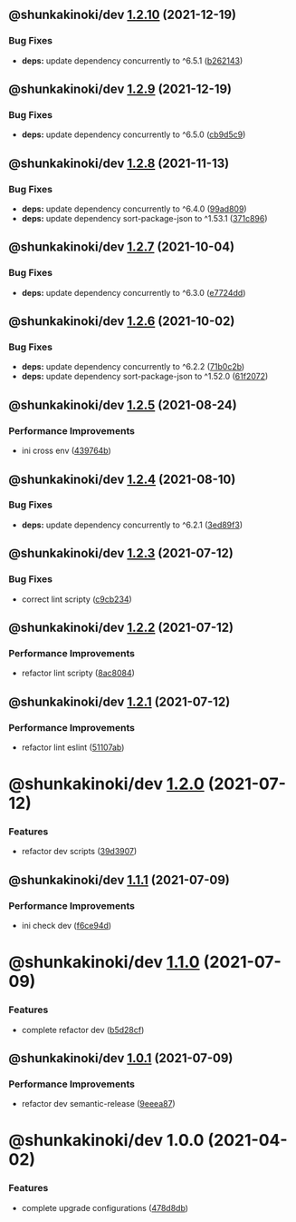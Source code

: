 ## @shunkakinoki/dev [1.2.10](https://github.com/shunkakinoki/configurations/compare/@shunkakinoki/dev@1.2.9...@shunkakinoki/dev@1.2.10) (2021-12-19)

### Bug Fixes

- **deps:** update dependency concurrently to ^6.5.1 ([b262143](https://github.com/shunkakinoki/configurations/commit/b262143cad230d503735b5ea19d2c870e1a5b712))

## @shunkakinoki/dev [1.2.9](https://github.com/shunkakinoki/configurations/compare/@shunkakinoki/dev@1.2.8...@shunkakinoki/dev@1.2.9) (2021-12-19)

### Bug Fixes

- **deps:** update dependency concurrently to ^6.5.0 ([cb9d5c9](https://github.com/shunkakinoki/configurations/commit/cb9d5c93615b331a5ce867af90d8919529de7af4))

## @shunkakinoki/dev [1.2.8](https://github.com/shunkakinoki/configurations/compare/@shunkakinoki/dev@1.2.7...@shunkakinoki/dev@1.2.8) (2021-11-13)

### Bug Fixes

- **deps:** update dependency concurrently to ^6.4.0 ([99ad809](https://github.com/shunkakinoki/configurations/commit/99ad8099ca579121be7a91029d04adc29a99980f))
- **deps:** update dependency sort-package-json to ^1.53.1 ([371c896](https://github.com/shunkakinoki/configurations/commit/371c8968f8abcc69c19101c8fef01a7a966b50ce))

## @shunkakinoki/dev [1.2.7](https://github.com/shunkakinoki/configurations/compare/@shunkakinoki/dev@1.2.6...@shunkakinoki/dev@1.2.7) (2021-10-04)

### Bug Fixes

- **deps:** update dependency concurrently to ^6.3.0 ([e7724dd](https://github.com/shunkakinoki/configurations/commit/e7724dda1adfe85b7598acb9f0ace1e3f64630ab))

## @shunkakinoki/dev [1.2.6](https://github.com/shunkakinoki/configurations/compare/@shunkakinoki/dev@1.2.5...@shunkakinoki/dev@1.2.6) (2021-10-02)

### Bug Fixes

- **deps:** update dependency concurrently to ^6.2.2 ([71b0c2b](https://github.com/shunkakinoki/configurations/commit/71b0c2bf5145e4ce42bef3ef8dd6e6601b09b485))
- **deps:** update dependency sort-package-json to ^1.52.0 ([61f2072](https://github.com/shunkakinoki/configurations/commit/61f2072a057ad751a9f23141c506a75bfae10e57))

## @shunkakinoki/dev [1.2.5](https://github.com/shunkakinoki/configurations/compare/@shunkakinoki/dev@1.2.4...@shunkakinoki/dev@1.2.5) (2021-08-24)

### Performance Improvements

- ini cross env ([439764b](https://github.com/shunkakinoki/configurations/commit/439764b7824feeae3fd15e4f9ae08a26e014f8a9))

## @shunkakinoki/dev [1.2.4](https://github.com/shunkakinoki/configurations/compare/@shunkakinoki/dev@1.2.3...@shunkakinoki/dev@1.2.4) (2021-08-10)

### Bug Fixes

- **deps:** update dependency concurrently to ^6.2.1 ([3ed89f3](https://github.com/shunkakinoki/configurations/commit/3ed89f33836e0bc16c6870cfd32c9159c8d48a20))

## @shunkakinoki/dev [1.2.3](https://github.com/shunkakinoki/configurations/compare/@shunkakinoki/dev@1.2.2...@shunkakinoki/dev@1.2.3) (2021-07-12)

### Bug Fixes

- correct lint scripty ([c9cb234](https://github.com/shunkakinoki/configurations/commit/c9cb2342dcc3663e876d79c4a9584b70aba332e0))

## @shunkakinoki/dev [1.2.2](https://github.com/shunkakinoki/configurations/compare/@shunkakinoki/dev@1.2.1...@shunkakinoki/dev@1.2.2) (2021-07-12)

### Performance Improvements

- refactor lint scripty ([8ac8084](https://github.com/shunkakinoki/configurations/commit/8ac80840ac30c05e87526d413bb9cf36aeeacd17))

## @shunkakinoki/dev [1.2.1](https://github.com/shunkakinoki/configurations/compare/@shunkakinoki/dev@1.2.0...@shunkakinoki/dev@1.2.1) (2021-07-12)

### Performance Improvements

- refactor lint eslint ([51107ab](https://github.com/shunkakinoki/configurations/commit/51107abea9fc8ed10980c33fb727c2edcce29026))

# @shunkakinoki/dev [1.2.0](https://github.com/shunkakinoki/configurations/compare/@shunkakinoki/dev@1.1.1...@shunkakinoki/dev@1.2.0) (2021-07-12)

### Features

- refactor dev scripts ([39d3907](https://github.com/shunkakinoki/configurations/commit/39d3907fd7d2f405b685a62bdac6727dee500247))

## @shunkakinoki/dev [1.1.1](https://github.com/shunkakinoki/configurations/compare/@shunkakinoki/dev@1.1.0...@shunkakinoki/dev@1.1.1) (2021-07-09)

### Performance Improvements

- ini check dev ([f6ce94d](https://github.com/shunkakinoki/configurations/commit/f6ce94dbb8c08ba76f615d0e65b0e1bfb19988f8))

# @shunkakinoki/dev [1.1.0](https://github.com/shunkakinoki/configurations/compare/@shunkakinoki/dev@1.0.1...@shunkakinoki/dev@1.1.0) (2021-07-09)

### Features

- complete refactor dev ([b5d28cf](https://github.com/shunkakinoki/configurations/commit/b5d28cfc40f2c3bd7519b36b7cc62ce860b12bbe))

## @shunkakinoki/dev [1.0.1](https://github.com/shunkakinoki/configurations/compare/@shunkakinoki/dev@1.0.0...@shunkakinoki/dev@1.0.1) (2021-07-09)

### Performance Improvements

- refactor dev semantic-release ([9eeea87](https://github.com/shunkakinoki/configurations/commit/9eeea874ec3f8891cdd9d3dc3ebc46de11904766))

# @shunkakinoki/dev 1.0.0 (2021-04-02)

### Features

- complete upgrade configurations ([478d8db](https://github.com/shunkakinoki/configurations/commit/478d8db3afc1157e242d47bc9439256b18849952))
